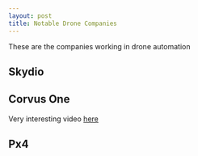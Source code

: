 ```yaml
---
layout: post
title: Notable Drone Companies
---
```


These are the companies working in drone automation

## Skydio

## Corvus One

Very interesting video [here](https://www.youtube.com/watch?v=F0i-AacgNpg)

## Px4
